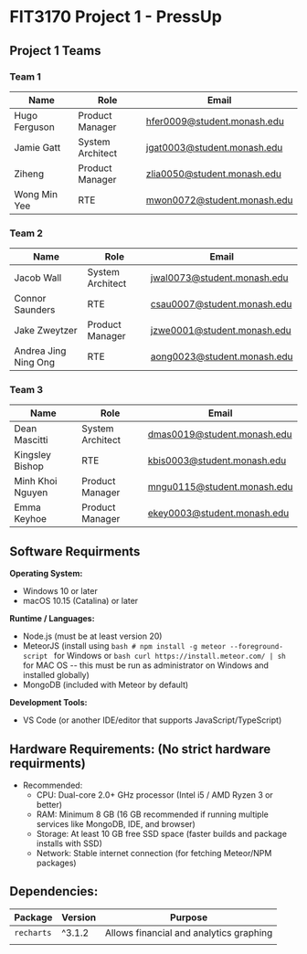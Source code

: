 # FIT3170 Project 1 - PressUp

## Project 1 Teams
### Team 1
| Name | Role | Email |
| - | - | - |
| Hugo Ferguson | Product Manager | hfer0009@student.monash.edu |
| Jamie Gatt | System Architect | jgat0003@student.monash.edu |
| Ziheng | Product Manager | zlia0050@student.monash.edu |
| Wong Min Yee | RTE | mwon0072@student.monash.edu |

### Team 2
| Name | Role | Email |
| - | - | - |
| Jacob Wall | System Architect | jwal0073@student.monash.edu | 
| Connor Saunders | RTE	| csau0007@student.monash.edu |
| Jake Zweytzer | Product Manager | jzwe0001@student.monash.edu |
| Andrea Jing Ning Ong | RTE | aong0023@student.monash.edu |

### Team 3
| Name | Role | Email |
| - | - | - |
| Dean Mascitti | System Architect | dmas0019@student.monash.edu |
| Kingsley Bishop | RTE | kbis0003@student.monash.edu |
| Minh Khoi Nguyen  | Product Manager | mngu0115@student.monash.edu |
| Emma Keyhoe | Product Manager | ekey0003@student.monash.edu |



## Software Requirments

**Operating System:**  
- Windows 10 or later  
- macOS 10.15 (Catalina) or later  

**Runtime / Languages:** 
- Node.js (must be at least version 20)
- MeteorJS (install using ```bash # npm install -g meteor --foreground-script ``` for Windows or ```bash curl https://install.meteor.com/ | sh``` for MAC OS -- this must be run as administrator on Windows and installed globally)
- MongoDB (included with Meteor by default)

**Development Tools:**  
- VS Code (or another IDE/editor that supports JavaScript/TypeScript)


## Hardware Requirements: (No strict hardware requirments)
- Recommended: 
    - CPU: Dual-core 2.0+ GHz processor (Intel i5 / AMD Ryzen 3 or better)
    - RAM: Minimum 8 GB (16 GB recommended if running multiple services like MongoDB, IDE, and browser)
    - Storage: At least 10 GB free SSD space (faster builds and package installs with SSD)
    - Network: Stable internet connection (for fetching Meteor/NPM packages)
    
## Dependencies:

| Package             | Version | Purpose                                            |
| ------------------- | ----------------------------- | -------------------------------------------------- |
| `recharts` | ^3.1.2                       | Allows financial and analytics graphing |
| | | |

